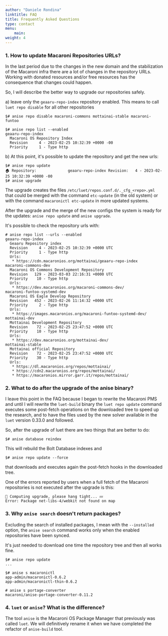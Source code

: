 ```yaml
---
author: "Daniele Rondina"
linktitle: FAQ
title: Frequently Asked Questions
type: contact
menu:
    main:
weight: 4
---
```


### **1. How to update Macaroni Repositories URLs?**

In the last period due to the changes in the new domain and the stabilization of
the Macaroni infra there are a lot of changes in the repository URLs.
Working with donated resources and/or free resources has the consequence that
changes could happen.

So, I will describe the better way to upgrade our repositories safely.

a) leave only the `geaaru-repo-index` repository enabled.
This means to call `luet repo disable` for all other repositories

```
$# anise repo disable macaroni-commons mottainai-stable macaroni-funtoo

$# anise repo list --enabled
geaaru-repo-index
  Macaroni OS Repository Index
  Revision     4 - 2023-02-25 10:32:39 +0000 -00
  Priority     1 - Type http

```

b) At this point, it's possible to update the repository and get the new urls:

```
$# anise repo update
🏠 Repository:              geaaru-repo-index Revision:   4 - 2023-02-25 10:32:39 +0000 -00
$# anise upgrade
```

The upgrade creates the files `/etc/luet/repos.conf.d/._cfg_<repo>.yml` that could be merged with the
command `etc-update` (in the old system) or with the command `macaronictl etc-update`
in more updated systems.

After the upgrade and the merge of the new configs the system is ready for the
updates: `anise repo update` and `anise upgrade`.

It's possible to check the repository urls with:

```
# anise repo list --urls --enabled
geaaru-repo-index
  Geaaru Repository index
  Revision     4 - 2023-02-25 10:32:39 +0000 UTC
  Priority     1 - Type http
  Urls:
   * https://cdn.macaronios.org/mottainai/geaaru-repo-index
macaroni-commons-dev
  Macaroni OS Commons Development Repository
  Revision   129 - 2023-03-03 22:16:31 +0000 UTC
  Priority    10 - Type http
  Urls:
   * https://dev.macaronios.org/macaroni-commons-dev/
macaroni-funtoo-systemd-dev
  Macaroni OS Eagle Develop Repository
  Revision   452 - 2023-02-26 11:14:32 +0000 UTC
  Priority     2 - Type http
  Urls:
   * https://images.macaronios.org/macaroni-funtoo-systemd-dev/
mottainai-dev
  Mottainai Development Repository
  Revision    72 - 2023-02-25 23:47:52 +0000 UTC
  Priority    10 - Type http
  Urls:
   * https://dev.macaronios.org/mottainai-dev/
mottainai-stable
  Mottainai official Repository
  Revision    72 - 2023-02-25 23:47:52 +0000 UTC
  Priority    30 - Type http
  Urls:
   * https://dl.macaronios.org/repos/mottainai/
   * https://cdn2.macaronios.org/repos/mottainai/
   * https://macaronios.mirror.garr.it/repos/mottainai/
```

### **2. What to do after the upgrade of the anise binary?**

I leave this point in the FAQ because I began to rewrite the Macaroni PMS and until
I will rewrite the `luet-build` binary the `luet repo update` command executes
some post-fetch operations on the downloaded tree to speed up the research,
and to have the files used by the new solver available in the `luet` 
version 0.33.0 and followed.

So, after the upgrade of luet there are two things that are better to do:

```
$# anise database reindex
```
This will rebuild the Bolt Database indexes and

```
$# anise repo update --force
```
that downloads and executes again the post-fetch hooks in the downloaded tree.

One of the errors reported by users when a full fetch of the Macaroni 
repositories is not executed after the upgrade is this:

```
🤔 Computing upgrade, please hang tight... 💤
Error: Package net-libs-4/webkit not found on map
```

### **3. Why `anise search` doesn't return packages?**

Excluding the search of installed packages, I mean with the `--installed`
option, the `anise search` command works only when the enabled repositories have
been synced. 

It's just needed to download one time the repository tree and then all works
fine.

```
$# anise repo update
...

$# anise s macaronictl
app-admin/macaronictl-0.6.2
app-admin/macaronictl-thin-0.6.2

# anise s portage-converter
macaroni/anise-portage-converter-0.11.2
```

### **4. `luet` or `anise`? What is the difference?**

The tool `anise` is the Macaroni OS Package Manager that previously
was called `luet`. We will definitively rename it when we have
completed the refactor of `anise-build` tool.


